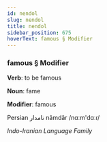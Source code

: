 ```yaml
---
id: nendol
slug: nendol
title: nendol
sidebar_position: 675
hoverText: famous § Modifier
---
```


### famous § Modifier

**Verb**: to be famous

**Noun**: fame

**Modifier**: famous

Persian نامدار nâmdâr /nɑːm'dɑːɾ/

*Indo-Iranian Language Family*